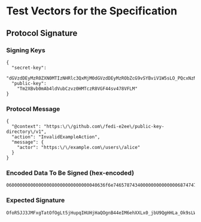 # Test Vectors for the Specification

## Protocol Signature

### Signing Keys

```json5
{
  "secret-key":
    "dGVzdDEyMzR0ZXN0MTIzNHRlc3QxMjM0dGVzdDEyMzRObZcG9vSYBviV1W5sLO_PQcxNzNHxUYXjiy_jvxUUsw",
  "public-key":
    "Tm2XBvb0mAb4ldVubCzvz0HMTczR8VGF44sv478VFLM"
}
```

### Protocol Message

```json5
{
  "@context": "https:\/\/github.com\/fedi-e2ee\/public-key-directory\/v1",
  "action": "InvalidExampleAction",
  "message": {
    "actor": "https:\/\/example.com\/users\/alice"
  }
}
```

### Encoded Data To Be Signed (hex-encoded)

```terminal
0600000000000000080000000000000040636f6e74657874340000000000000068747470733a2f2f6769746875622e636f6d2f666564692d653265652f7075626c69632d6b65792d6469726563746f72792f76310600000000000000616374696f6e1400000000000000496e76616c69644578616d706c65416374696f6e07000000000000006d6573736167652f000000000000007b226163746f72223a2268747470733a5c2f5c2f6578616d706c652e636f6d5c2f75736572735c2f616c696365227d
```

### Expected Signature

```terminal
OfoR5JJ3JMFxgTatOfOgLt5jHupqIHUHjHaQOgnB44eIM6ehXXLx0_jbU9QgHHLa_Ok9sLWoquMni5FOFzsgAg
```
